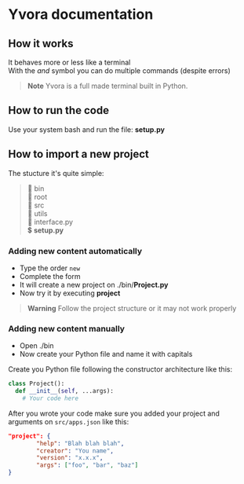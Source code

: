 # Yvora documentation

## How it works
It behaves more or less like a terminal\
With the *and* symbol you can do multiple commands (despite errors)

> __Note__
Yvora is a full made terminal built in Python.

## How to run the code
Use your system bash and run the file: __setup.py__

## How to import a new project
The stucture it's quite simple:

>:file_folder: bin\
:file_folder: root\
:file_folder: src\
:file_folder: utils\
:memo: interface.py\
:heavy_dollar_sign: __setup.py__

### Adding new content automatically

- Type the order `new`
- Complete the form
- It will create a new project on ./bin/__Project.py__
- Now try it by executing __project__

>__Warning__
Follow the project structure or it may not work properly

### Adding new content manually
- Open ./bin
- Now create your Python file and name it with capitals

Create you Python file following the constructor architecture like this:

```python
class Project():
  def __init__(self, ...args):
    # Your code here
```

After you wrote your code make sure you added your project and arguments on `src/apps.json` like this:

```json
"project": {
        "help": "Blah blah blah",
        "creator": "You name",
        "version": "x.x.x",
        "args": ["foo", "bar", "baz"]
}
```
